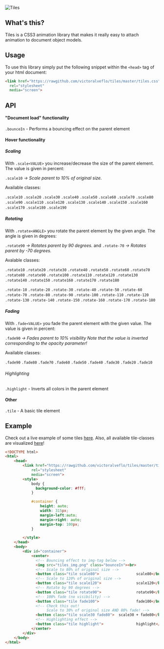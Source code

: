 ![Tiles](http://jambler.se/demos/tiles/tiles_img.png)

## What's this?
Tiles is a CSS3 animation library that makes it really easy to attach animation to document object models.
## Usage
To use this library simply put the following snippet within the `<head>` tag of your html document:
```html
<link href="https://rawgithub.com/victoralveflo/tiles/master/tiles.css" 
  rel="stylesheet" 
  media="screen">
```
## API
#### "Document load" functionality
`.bounceIn` - Performs a bouncing effect on the parent element
#### Hover functionality
##### Scaling
With `.scale<VALUE>` you increase/decrease the size of the parent element. The value is given in percent: 

`.scale10` *-> Scale parent to 10% of original size.*

Available classes:

`.scale10`
`.scale20`
`.scale30`
`.scale40`
`.scale50`
`.scale60`
`.scale70`
`.scale80`
`.scale90`
`.scale110`
`.scale120`
`.scale130`
`.scale140`
`.scale150`
`.scale160`
`.scale170`
`.scale180`
`.scale190`
##### Rotating
With `.rotate<ANGLE>` you rotate the parent element by the given angle. The angle is given in degrees: 

`.rotate90` *-> Rotates parent by 90 degrees.* and `.rotate-70` *-> Rotates parent by -70 degrees.*

Avalable classes:


`.rotate10`
`.rotate20`
`.rotate30`
`.rotate40`
`.rotate50`
`.rotate60`
`.rotate70`
`.rotate80`
`.rotate90`
`.rotate100`
`.rotate110`
`.rotate120`
`.rotate130`
`.rotate140`
`.rotate150`
`.rotate160`
`.rotate170`
`.rotate180`
 
`.rotate-10`
`.rotate-20`
`.rotate-30`
`.rotate-40`
`.rotate-50`
`.rotate-60`
`.rotate-70`
`.rotate-80`
`.rotate-90`
`.rotate-100`
`.rotate-110`
`.rotate-120`
`.rotate-130`
`.rotate-140`
`.rotate-150`
`.rotate-160`
`.rotate-170`
`.rotate-180`

##### Fading
With `.fade<VALUE>` you fade the parent element with the given value. The value is given in percent: 

`.fade90` *-> Fades parent to 10% visibility*
*Note that the value is inverted corresponding to the opacity parameter!*

Available classes:

`.fade90`
`.fade80`
`.fade70`
`.fade60`
`.fade50`
`.fade40`
`.fade30`
`.fade20`
`.fade10`

###### Highlighting
`.highlight` - Inverts all colors in the parent element
#### Other
`.tile` - A basic tile element

## Example
Check out a live example of some tiles [here](http://jambler.se/demos/tiles/). Also, all available tile-classes are visualized [here](http://www.jambler.se/demos/tiles/demo.html)!
```html
<!DOCTYPE html>
<html>
	<head>
		<link href="https://rawgithub.com/victoralveflo/tiles/master/tiles.css" 
			rel="stylesheet" 
	  		media="screen">
	  	<style>
	  		body {
			  background-color: #fff;
			}

			#container {
				height: auto;
				width: 315px;
				margin-left:auto;
				margin-right: auto;
				margin-top: 100px;
			}

	  	</style>
	</head>
	<body>
		<div id="container">
			<center>
			  <!-- Bouncing effect to img-tag below -->
		  	  <img src="tiles_img.png" class="bounceIn"><br>
			  <!-- Scale to 80% of original size -->
			  <button class="tile scale80">					scale80</button>
			  <!-- Scale to 120% of original size -->
			  <button class="tile scale120">				scale120</button>
			  <!-- Rotate by 90 degrees -->
			  <button class="tile rotate90">				rotate90</button>
			  <!-- 100% fade (no visibility) -->
			  <button class="tile fade100">					fade100</button>
			  <!-- Check this out! 
				   Scale to 30% of original size AND 80% fade! -->
			  <button class="tile scale30 fade80">	scale30 + fade80</button>
			  <!-- Highlighting effect -->
			  <button class="tile highlight">				highlight</button>
			</center>
		</div>
	</body>
</html>
```
